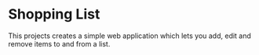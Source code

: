 # Shopping List

This projects creates a simple web application which lets you add, edit and remove items to and from a list.
